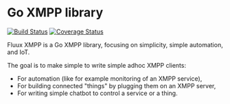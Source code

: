 # Go XMPP library

[![Build Status](https://travis-ci.org/processone/gox.svg?branch=master)](https://travis-ci.org/processone/gox) [![Coverage Status](https://coveralls.io/repos/github/processone/gox/badge.svg?branch=master)](https://coveralls.io/github/processone/gox?branch=master)

Fluux XMPP is a Go XMPP library, focusing on simplicity, simple automation, and IoT.

The goal is to make simple to write simple adhoc XMPP clients:

- For automation (like for example monitoring of an XMPP service),
- For building connected "things" by plugging them on an XMPP server,
- For writing simple chatbot to control a service or a thing.

